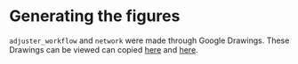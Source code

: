 # Generating the figures

`adjuster_workflow` and `network` were made through Google Drawings. These Drawings can be viewed can copied [here](https://docs.google.com/drawings/d/16Z7EG6MWI_G4yCRxyr1VCR80FaHpc0mDwGIYOWrbNGo/edit?usp=sharing) and [here](https://docs.google.com/drawings/d/1AC5KJZGS6NHHjWuKqo7RZ4iTjLMUQHBIBZxDHxwTkcE/edit?usp=sharing).
